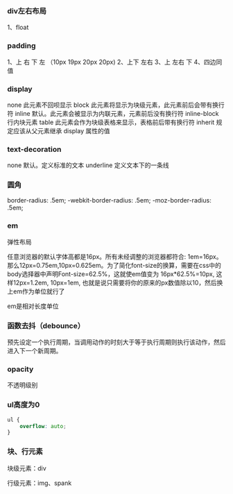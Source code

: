 ### div左右布局
1、float
### padding
1、上 右 下 左 （10px 19px 20px 20px)
2、上下 左右
3、上 左右 下
4、四边同值
### display
none                    此元素不回呗显示
block                   此元素将显示为块级元素，此元素前后会带有换行符
inline                  默认。此元素会被显示为内联元素，元素前后没有换行符
inline-block            行内块元素
table                   此元素会作为块级表格来显示，表格前后带有换行符
inherit                 规定应该从父元素继承 display 属性的值
### text-decoration
none                    默认。定义标准的文本
underline               定义文本下的一条线
### 圆角
border-radius: .5em;
-webkit-border-radius: .5em; 
-moz-border-radius: .5em;
### em
弹性布局

任意浏览器的默认字体高都是16px。所有未经调整的浏览器都符合: 1em=16px。那么12px=0.75em,10px=0.625em。为了简化font-size的换算，需要在css中的body选择器中声明Font-size=62.5%，这就使em值变为 16px*62.5%=10px, 这样12px=1.2em, 10px=1em, 也就是说只需要将你的原来的px数值除以10，然后换上em作为单位就行了

em是相对长度单位
### 函数去抖（debounce）
预先设定一个执行周期，当调用动作的时刻大于等于执行周期则执行该动作，然后进入下一个新周期。
### opacity
不透明级别
### ul高度为0
```css
ul {
    overflow: auto;
}
```
### 块、行元素
块级元素：div

行级元素：img、spank